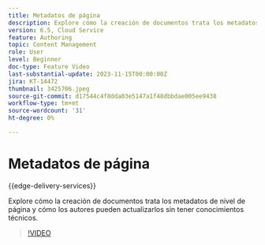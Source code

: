 ```yaml
---
title: Metadatos de página
description: Explore cómo la creación de documentos trata los metadatos de página.
version: 6.5, Cloud Service
feature: Authoring
topic: Content Management
role: User
level: Beginner
doc-type: Feature Video
last-substantial-update: 2023-11-15T00:00:00Z
jira: KT-14472
thumbnail: 3425706.jpeg
source-git-commit: d17544c4f8dda03e5147a1f48dbbdae005ee9438
workflow-type: tm+mt
source-wordcount: '31'
ht-degree: 0%

---
```



# Metadatos de página

{{edge-delivery-services}}

Explore cómo la creación de documentos trata los metadatos de nivel de página y cómo los autores pueden actualizarlos sin tener conocimientos técnicos.

>[!VIDEO](https://video.tv.adobe.com/v/3425706/?learn=on)
